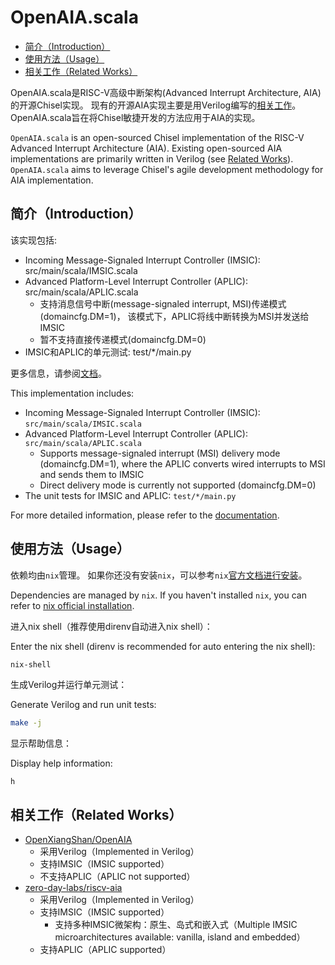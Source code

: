 # OpenAIA.scala

<!-- vim-markdown-toc GFM -->

* [简介（Introduction）](#简介introduction)
* [使用方法（Usage）](#使用方法usage)
* [相关工作（Related Works）](#相关工作related-works)

<!-- vim-markdown-toc -->

OpenAIA.scala是RISC-V高级中断架构(Advanced Interrupt Architecture, AIA)的开源Chisel实现。
现有的开源AIA实现主要是用Verilog编写的[相关工作](#相关工作related-works)。
OpenAIA.scala旨在将Chisel敏捷开发的方法应用于AIA的实现。

`OpenAIA.scala` is an open-sourced Chisel implementation of the RISC-V Advanced Interrupt Architecture (AIA).
Existing open-sourced AIA implementations are primarily written in Verilog (see [Related Works](#相关工作related-works)).
`OpenAIA.scala` aims to leverage Chisel's agile development methodology for AIA implementation.

## 简介（Introduction）

该实现包括:

* Incoming Message-Signaled Interrupt Controller (IMSIC): src/main/scala/IMSIC.scala
* Advanced Platform-Level Interrupt Controller (APLIC): src/main/scala/APLIC.scala
  * 支持消息信号中断(message-signaled interrupt, MSI)传递模式(domaincfg.DM=1)，
    该模式下，APLIC将线中断转换为MSI并发送给IMSIC
  * 暂不支持直接传递模式(domaincfg.DM=0)
* IMSIC和APLIC的单元测试: test/*/main.py

更多信息，请参阅[文档](https://xieby1.github.io/OpenAIA.scala/)。

This implementation includes:

* Incoming Message-Signaled Interrupt Controller (IMSIC): `src/main/scala/IMSIC.scala`
* Advanced Platform-Level Interrupt Controller (APLIC): `src/main/scala/APLIC.scala`
  * Supports message-signaled interrupt (MSI) delivery mode (domaincfg.DM=1),
    where the APLIC converts wired interrupts to MSI and sends them to IMSIC
  * Direct delivery mode is currently not supported (domaincfg.DM=0)
* The unit tests for IMSIC and APLIC: `test/*/main.py`

For more detailed information, please refer to the [documentation](https://xieby1.github.io/OpenAIA.scala/).

## 使用方法（Usage）

依赖均由`nix`管理。
如果你还没有安装`nix`，可以参考`nix`[官方文档进行安装](https://nixos.org/download/)。

Dependencies are managed by `nix`.
If you haven't installed `nix`, you can refer to [nix official installation](https://nixos.org/download/).

进入nix shell（推荐使用direnv自动进入nix shell）：

Enter the nix shell (direnv is recommended for auto entering the nix shell):

```bash
nix-shell
```

生成Verilog并运行单元测试：

Generate Verilog and run unit tests:

```bash
make -j
```

显示帮助信息：

Display help information:

```bahs
h
```

## 相关工作（Related Works）

* [OpenXiangShan/OpenAIA](https://github.com/OpenXiangShan/OpenAIA)
  * 采用Verilog（Implemented in Verilog）
  * 支持IMSIC（IMSIC supported）
  * 不支持APLIC（APLIC not supported）
* [zero-day-labs/riscv-aia](https://github.com/zero-day-labs/riscv-aia)
  * 采用Verilog（Implemented in Verilog）
  * 支持IMSIC（IMSIC supported）
    * 支持多种IMSIC微架构：原生、岛式和嵌入式（Multiple IMSIC microarchitectures available: vanilla, island and embedded）
  * 支持APLIC（APLIC supported）
